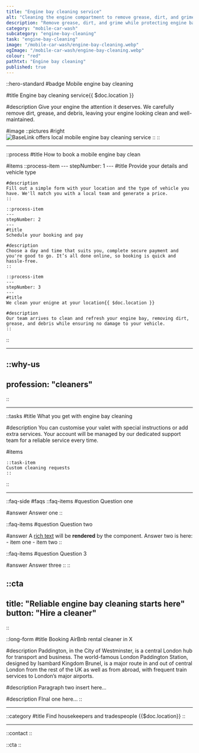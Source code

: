 ```yaml
---
title: "Engine bay cleaning service"
alt: "Cleaning the engine compartment to remove grease, dirt, and grime while protecting sensitive components"
description: "Remove grease, dirt, and grime while protecting engine bay components"
category: "mobile-car-wash"
subcategory: "engine-bay-cleaning"
task: "engine-bay-cleaning"
image: "/mobile-car-wash/engine-bay-cleaning.webp"
ogImage: "/mobile-car-wash/engine-bay-cleaning.webp"
colour: "red"
pathtxt: "Engine bay cleaning"
published: true
---
```


::hero-standard
#badge
Mobile engine bay cleaning

#title
Engine bay cleaning service{{ $doc.location }}

#description
Give your engine the attention it deserves. We carefully remove dirt, grease, and debris, leaving your engine looking clean and well-maintained.

#image
    ::pictures
    #right
    ![BaseLink offers local mobile engine bay cleaning service](/mobile-car-wash/engine-bay-cleaning.webp)
    ::
::

---

::process
#title
How to book a mobile engine bay clean

#items
    ::process-item
    ---
    stepNumber: 1
    ---
    #title
    Provide your details and vehicle type

    #description
    Fill out a simple form with your location and the type of vehicle you have. We'll match you with a local team and generate a price.
    ::
    
    ::process-item
    ---
    stepNumber: 2
    ---
    #title
    Schedule your booking and pay

    #description
    Choose a day and time that suits you, complete secure payment and you're good to go. It’s all done online, so booking is quick and hassle-free.
    ::

    ::process-item
    ---
    stepNumber: 3
    ---
    #title
    We clean your enigne at your location{{ $doc.location }}

    #description
    Our team arrives to clean and refresh your engine bay, removing dirt, grease, and debris while ensuring no damage to your vehicle.
    ::
::

---

::why-us
---
profession: "cleaners"
---
::

---

::tasks
#title
What you get with engine bay cleaning

#description
You can customise your valet with special instructions or add extra services. Your account will be managed by our dedicated support team for a reliable service every time.

#items

    ::task-item
    Custom cleaning requests
    ::
::

---

::faq-side
#faqs
  ::faq-items
  #question
  Question one

  #answer
  Answer one
  ::

  ::faq-items
  #question
  Question two

  #answer
  A [rich text](/services/commercial-cleaning) will be **rendered** by the component.
  Answer two is here:
    - item one
    - item two
  ::

  ::faq-items
  #question
  Question 3

  #answer
  Answer three
  ::
::

::cta
---
title: "Reliable engine bay cleaning starts here"
button: "Hire a cleaner"
---
::

::long-form
#title
Booking AirBnb rental cleaner in X

#description
Paddington, in the City of Westminster, is a central London hub for transport and business. The world-famous London Paddington Station, designed by Isambard Kingdom Brunel, is a major route in and out of central London from the rest of the UK as well as from abroad, with frequent train services to London’s major airports.

#description
Paragraph two insert here...

#description
FInal one here...
::

---

::category
#title
Find housekeepers and tradespeople {{$doc.location}}
::

---

::contact
::

::cta
::